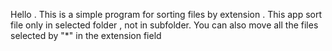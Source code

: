 Hello . This is a simple program for sorting files by extension .
This app sort file only in selected folder , not in subfolder.
You can also move all the files selected by "*" in the extension field
